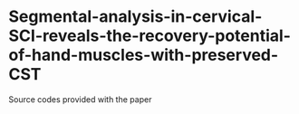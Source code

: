 # Segmental-analysis-in-cervical-SCI-reveals-the-recovery-potential-of-hand-muscles-with-preserved-CST
Source codes  provided with the paper
